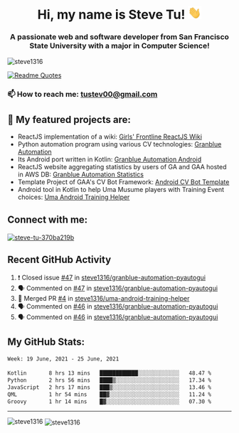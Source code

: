 <h1 align="center">Hi, my name is Steve Tu! <img src="wave.gif" alt="Wave" width="30px" /></h1>
<h3 align="center">A passionate web and software developer from San Francisco State University with a major in Computer Science!</h3>

<p align="left"> <img src="https://komarev.com/ghpvc/?username=steve1316&label=Profile%20views&color=0e75b6&style=flat" alt="steve1316" /> </p>

[![Readme Quotes](https://quotes-github-readme.vercel.app/api?type=horizontal)](https://github.com/piyushsuthar/github-readme-quotes)

### 📫 How to reach me: **tustev00@gmail.com**

## 🔭 My featured projects are:
- ReactJS implementation of a wiki: [Girls' Frontline ReactJS Wiki](https://github.com/steve1316/gfl-reactjs-wiki)
- Python automation program using various CV technologies: [Granblue Automation](https://github.com/steve1316/granblue-automation-pyautogui)
- Its Android port written in Kotlin: [Granblue Automation Android](https://github.com/steve1316/granblue-automation-android)
- ReactJS website aggregating statistics by users of GA and GAA hosted in AWS DB: [Granblue Automation Statistics](https://github.com/steve1316/granblue-automation-aws-statistics)
- Template Project of GAA's CV Bot Framework: [Android CV Bot Template](https://github.com/steve1316/android-cv-bot-template)
- Android tool in Kotlin to help Uma Musume players with Training Event choices: [Uma Android Training Helper](https://github.com/steve1316/uma-android-training-helper)

## Connect with me:

<p align="left">
<a href="https://linkedin.com/in/steve-tu-370ba219b" target="blank"><img align="center" src="https://cdn.jsdelivr.net/npm/simple-icons@3.0.1/icons/linkedin.svg" alt="steve-tu-370ba219b" height="30" width="40" /></a>
</p>

## Recent GitHub Activity

<!--START_SECTION:activity-->
1. ❗️ Closed issue [#47](https://github.com/steve1316/granblue-automation-pyautogui/issues/47) in [steve1316/granblue-automation-pyautogui](https://github.com/steve1316/granblue-automation-pyautogui)
2. 🗣 Commented on [#47](https://github.com/steve1316/granblue-automation-pyautogui/issues/47) in [steve1316/granblue-automation-pyautogui](https://github.com/steve1316/granblue-automation-pyautogui)
3. 🎉 Merged PR [#4](https://github.com/steve1316/uma-android-training-helper/pull/4) in [steve1316/uma-android-training-helper](https://github.com/steve1316/uma-android-training-helper)
4. 🗣 Commented on [#46](https://github.com/steve1316/granblue-automation-pyautogui/issues/46) in [steve1316/granblue-automation-pyautogui](https://github.com/steve1316/granblue-automation-pyautogui)
5. 🗣 Commented on [#46](https://github.com/steve1316/granblue-automation-pyautogui/issues/46) in [steve1316/granblue-automation-pyautogui](https://github.com/steve1316/granblue-automation-pyautogui)
<!--END_SECTION:activity-->

## My GitHub Stats:

<!--START_SECTION:waka-->
```text
Week: 19 June, 2021 - 25 June, 2021

Kotlin       8 hrs 13 mins   ████████████░░░░░░░░░░░░░   48.47 % 
Python       2 hrs 56 mins   ████▒░░░░░░░░░░░░░░░░░░░░   17.34 % 
JavaScript   2 hrs 17 mins   ███▒░░░░░░░░░░░░░░░░░░░░░   13.46 % 
QML          1 hr 54 mins    ██▓░░░░░░░░░░░░░░░░░░░░░░   11.24 % 
Groovy       1 hr 14 mins    █▓░░░░░░░░░░░░░░░░░░░░░░░   07.30 % 
```
<!--END_SECTION:waka-->

---

<p><img align="left" src="https://github-readme-stats.vercel.app/api/top-langs?username=steve1316&show_icons=true&locale=en&layout=compact&theme=radical" alt="steve1316" /></p>

<p>&nbsp;<img align="center" src="https://github-readme-stats.vercel.app/api?username=steve1316&show_icons=true&locale=en&count_private=true&theme=radical" alt="steve1316" /></p>
